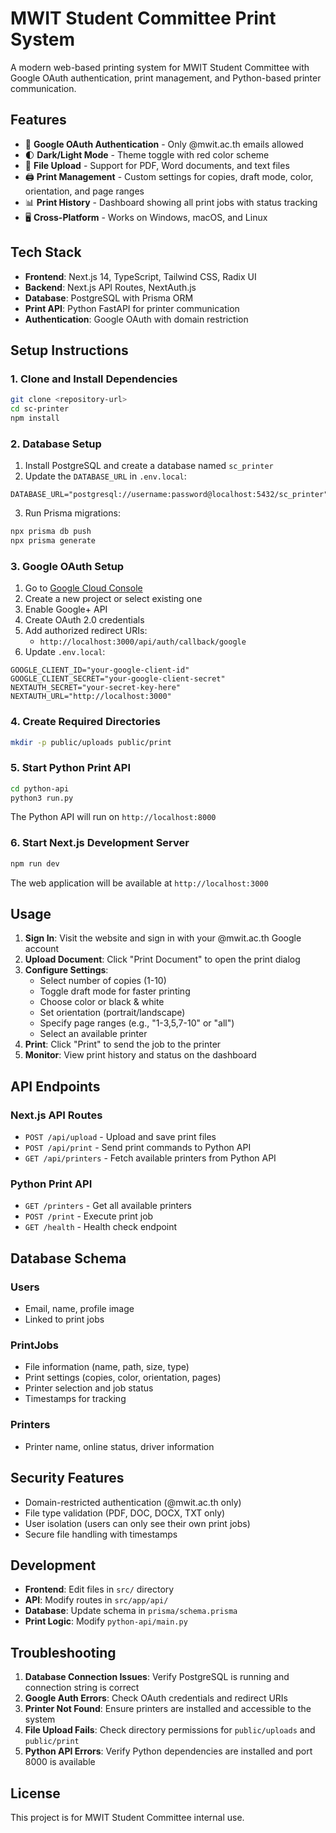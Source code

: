 # MWIT Student Committee Print System

A modern web-based printing system for MWIT Student Committee with Google OAuth authentication, print management, and Python-based printer communication.

## Features

- 🔐 **Google OAuth Authentication** - Only @mwit.ac.th emails allowed
- 🌓 **Dark/Light Mode** - Theme toggle with red color scheme
- 📄 **File Upload** - Support for PDF, Word documents, and text files
- 🖨️ **Print Management** - Custom settings for copies, draft mode, color, orientation, and page ranges
- 📊 **Print History** - Dashboard showing all print jobs with status tracking
- 🖥️ **Cross-Platform** - Works on Windows, macOS, and Linux

## Tech Stack

- **Frontend**: Next.js 14, TypeScript, Tailwind CSS, Radix UI
- **Backend**: Next.js API Routes, NextAuth.js
- **Database**: PostgreSQL with Prisma ORM
- **Print API**: Python FastAPI for printer communication
- **Authentication**: Google OAuth with domain restriction

## Setup Instructions

### 1. Clone and Install Dependencies

```bash
git clone <repository-url>
cd sc-printer
npm install
```

### 2. Database Setup

1. Install PostgreSQL and create a database named `sc_printer`
2. Update the `DATABASE_URL` in `.env.local`:

```env
DATABASE_URL="postgresql://username:password@localhost:5432/sc_printer"
```

3. Run Prisma migrations:

```bash
npx prisma db push
npx prisma generate
```

### 3. Google OAuth Setup

1. Go to [Google Cloud Console](https://console.cloud.google.com/)
2. Create a new project or select existing one
3. Enable Google+ API
4. Create OAuth 2.0 credentials
5. Add authorized redirect URIs:
   - `http://localhost:3000/api/auth/callback/google`
6. Update `.env.local`:

```env
GOOGLE_CLIENT_ID="your-google-client-id"
GOOGLE_CLIENT_SECRET="your-google-client-secret"
NEXTAUTH_SECRET="your-secret-key-here"
NEXTAUTH_URL="http://localhost:3000"
```

### 4. Create Required Directories

```bash
mkdir -p public/uploads public/print
```

### 5. Start Python Print API

```bash
cd python-api
python3 run.py
```

The Python API will run on `http://localhost:8000`

### 6. Start Next.js Development Server

```bash
npm run dev
```

The web application will be available at `http://localhost:3000`

## Usage

1. **Sign In**: Visit the website and sign in with your @mwit.ac.th Google account
2. **Upload Document**: Click "Print Document" to open the print dialog
3. **Configure Settings**: 
   - Select number of copies (1-10)
   - Toggle draft mode for faster printing
   - Choose color or black & white
   - Set orientation (portrait/landscape)
   - Specify page ranges (e.g., "1-3,5,7-10" or "all")
   - Select an available printer
4. **Print**: Click "Print" to send the job to the printer
5. **Monitor**: View print history and status on the dashboard

## API Endpoints

### Next.js API Routes
- `POST /api/upload` - Upload and save print files
- `POST /api/print` - Send print commands to Python API
- `GET /api/printers` - Fetch available printers from Python API

### Python Print API
- `GET /printers` - Get all available printers
- `POST /print` - Execute print job
- `GET /health` - Health check endpoint

## Database Schema

### Users
- Email, name, profile image
- Linked to print jobs

### PrintJobs
- File information (name, path, size, type)
- Print settings (copies, color, orientation, pages)
- Printer selection and job status
- Timestamps for tracking

### Printers
- Printer name, online status, driver information

## Security Features

- Domain-restricted authentication (@mwit.ac.th only)
- File type validation (PDF, DOC, DOCX, TXT only)
- User isolation (users can only see their own print jobs)
- Secure file handling with timestamps

## Development

- **Frontend**: Edit files in `src/` directory
- **API**: Modify routes in `src/app/api/`
- **Database**: Update schema in `prisma/schema.prisma`
- **Print Logic**: Modify `python-api/main.py`

## Troubleshooting

1. **Database Connection Issues**: Verify PostgreSQL is running and connection string is correct
2. **Google Auth Errors**: Check OAuth credentials and redirect URIs
3. **Printer Not Found**: Ensure printers are installed and accessible to the system
4. **File Upload Fails**: Check directory permissions for `public/uploads` and `public/print`
5. **Python API Errors**: Verify Python dependencies are installed and port 8000 is available

## License

This project is for MWIT Student Committee internal use.